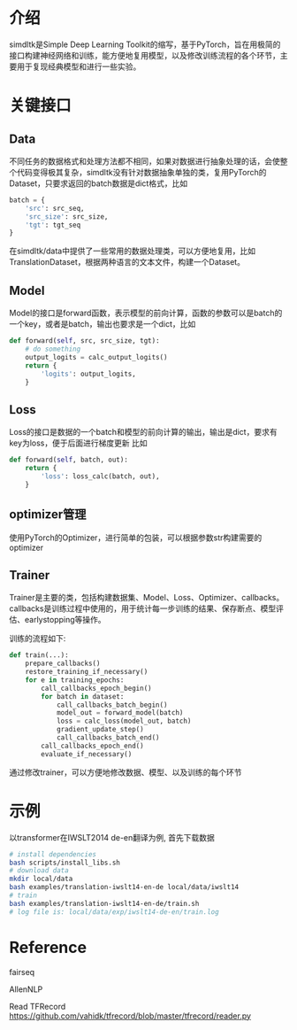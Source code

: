 

# 介绍
simdltk是Simple Deep Learning Toolkit的缩写，基于PyTorch，旨在用极简的接口构建神经网络和训练，能方便地复用模型，以及修改训练流程的各个环节，主要用于复现经典模型和进行一些实验。

# 关键接口
## Data
不同任务的数据格式和处理方法都不相同，如果对数据进行抽象处理的话，会使整个代码变得极其复杂，simdltk没有针对数据抽象单独的类，复用PyTorch的Dataset，只要求返回的batch数据是dict格式，比如
```python
batch = {
    'src': src_seq,
    'src_size': src_size, 
    'tgt': tgt_seq
}
```
在simdltk/data中提供了一些常用的数据处理类，可以方便地复用，比如TranslationDataset，根据两种语言的文本文件，构建一个Dataset。

## Model
Model的接口是forward函数，表示模型的前向计算，函数的参数可以是batch的一个key，或者是batch，输出也要求是一个dict，比如
```python
def forward(self, src, src_size, tgt):
    # do something 
    output_logits = calc_output_logits()
    return {
        'logits': output_logits,
    }
```

## Loss
Loss的接口是数据的一个batch和模型的前向计算的输出，输出是dict，要求有key为loss，便于后面进行梯度更新 比如
```python
def forward(self, batch, out):
    return {
        'loss': loss_calc(batch, out),
    }
```

## optimizer管理
使用PyTorch的Optimizer，进行简单的包装，可以根据参数str构建需要的optimizer

## Trainer
Trainer是主要的类，包括构建数据集、Model、Loss、Optimizer、callbacks。callbacks是训练过程中使用的，用于统计每一步训练的结果、保存断点、模型评估、earlystopping等操作。

训练的流程如下:
```python
def train(...):
    prepare_callbacks()
    restore_training_if_necessary()
    for e in training_epochs:
        call_callbacks_epoch_begin()
        for batch in dataset:
            call_callbacks_batch_begin()
            model_out = forward_model(batch)
            loss = calc_loss(model_out, batch)
            gradient_update_step()
            call_callbacks_batch_end()
        call_callbacks_epoch_end()    
        evaluate_if_necessary()
```
通过修改trainer，可以方便地修改数据、模型、以及训练的每个环节

# 示例
以transformer在IWSLT2014 de-en翻译为例, 首先下载数据
```bash
# install dependencies
bash scripts/install_libs.sh
# download data
mkdir local/data
bash examples/translation-iwslt14-en-de local/data/iwslt14
# train
bash examples/translation-iwslt14-en-de/train.sh
# log file is: local/data/exp/iwslt14-de-en/train.log
```

# Reference
fairseq

AllenNLP

Read TFRecord https://github.com/vahidk/tfrecord/blob/master/tfrecord/reader.py
